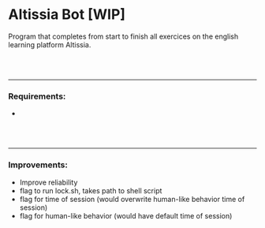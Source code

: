 # Altissia Bot [WIP]

Program that completes from start to finish all exercices on the english learning platform Altissia.

<br/>
<br/>

---

### Requirements:
 - 

<br/>
<br/>

---

### Improvements:
 - Improve reliability
 - flag to run lock.sh, takes path to shell script
 - flag for time of session (would overwrite human-like behavior time of session)
 - flag for human-like behavior (would have default time of session)
